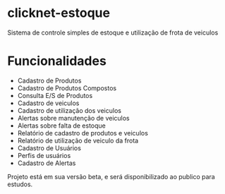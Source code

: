 # clicknet-estoque
Sistema de controle simples de estoque e utilização de frota de veiculos

# Funcionalidades

- Cadastro de Produtos
- Cadastro de Produtos Compostos
- Consulta E/S de Produtos
- Cadastro de veiculos
- Cadastro de utilização dos veiculos
- Alertas sobre manutenção de veiculos
- Alertas sobre falta de estoque
- Relatório de cadastro de produtos e veiculos
- Relatório de utilização de veiculo da frota
- Cadastro de Usuários
- Perfis de usuários
- Cadastro de Alertas

Projeto está em sua versão beta, e será disponibilizado ao publico para estudos.
